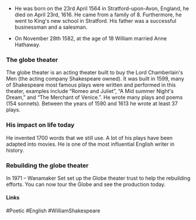- He was born on the 23rd April 1564 in Stratford-upon-Avon, England, he died on April 23rd, 1616. He came from a family of 8. Furthermore, he went to King's new school in Stratford. His father was a successful businessman and a salesman.

- On November 28th 1582, at the age of 18 William married Anne Hathaway.

### The globe theater

The globe theater is an acting theater built to buy the Lord Chamberlain's Men (the acting company Shakespeare owned). It was built in 1599, many of Shakespeare most famous plays were written and performed in this theater, examples include “Romeo and Juliet”, “A Mid summer Night's Dream,” and “The Merchant of Venice.”. He wrote many plays and poems (154 sonnets). Between the years of 1590 and 1613 he wrote at least 37 plays.

### His impact on life today

He invented 1700 words that we still use. A lot of his plays have been adapted into movies. He is one of the most influential English writer in history.

### Rebuilding the globe theater

In 1971 – Wanamaker Set set up the Globe theater trust to help the rebuilding efforts. You can now tour the Globe and see the production today.

#### Links
#Poetic #English #WilliamShakespeare 